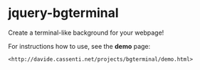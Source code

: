 jquery-bgterminal
=================

Create a terminal-like background for your webpage!

For instructions how to use, see the **demo** page:

    <http://davide.cassenti.net/projects/bgterminal/demo.html>
